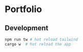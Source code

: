 # Portfolio

## Development

```sh
npm run tw # hot reload tailwind
cargo w  # hot reload the app
``` 

